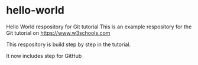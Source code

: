# hello-world
Hello World respository for Git tutorial
This is an example respository for the Git tutorial on https://www.w3schools.com

This respository is build step by step in the tutorial.

It now includes step for GitHub
